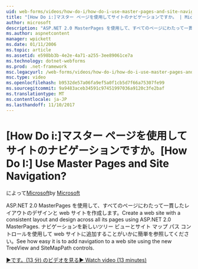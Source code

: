 ```yaml
---
uid: web-forms/videos/how-do-i/how-do-i-use-master-pages-and-site-navigation
title: "[How Do i:]マスター ページを使用してサイトのナビゲーションですか。 | Microsoft Docs"
author: microsoft
description: "ASP.NET 2.0 MasterPages を使用して、すべてのページにわたって一貫したレイアウトのデザインと web サイトを作成します。 Web サイトへのナビゲーションを追加することがいかに簡単を参照してください."
ms.author: aspnetcontent
manager: wpickett
ms.date: 01/11/2006
ms.topic: article
ms.assetid: e598bb3b-4e2e-4a71-a255-3ee89061ce7a
ms.technology: dotnet-webforms
ms.prod: .net-framework
msc.legacyurl: /web-forms/videos/how-do-i/how-do-i-use-master-pages-and-site-navigation
msc.type: video
ms.openlocfilehash: b9532de57a06fa9ef5a0f1cb5d7f66a75307fe99
ms.sourcegitcommit: 9a9483aceb34591c97451997036a9120c3fe2baf
ms.translationtype: MT
ms.contentlocale: ja-JP
ms.lasthandoff: 11/10/2017
---
```

<a name="how-do-i-use-master-pages-and-site-navigation"></a><span data-ttu-id="3902b-105">[How Do i:]マスター ページを使用してサイトのナビゲーションですか。</span><span class="sxs-lookup"><span data-stu-id="3902b-105">[How Do I:] Use Master Pages and Site Navigation?</span></span>
====================
<span data-ttu-id="3902b-106">によって[Microsoft](https://github.com/microsoft)</span><span class="sxs-lookup"><span data-stu-id="3902b-106">by [Microsoft](https://github.com/microsoft)</span></span>

<span data-ttu-id="3902b-107">ASP.NET 2.0 MasterPages を使用して、すべてのページにわたって一貫したレイアウトのデザインと web サイトを作成します。</span><span class="sxs-lookup"><span data-stu-id="3902b-107">Create a web site with a consistent layout and design across all its pages using ASP.NET 2.0 MasterPages.</span></span> <span data-ttu-id="3902b-108">ナビゲーションを新しいツリー ビューとサイト マップ パス コントロールを使用して web サイトに追加することがいかに簡単を参照してください。</span><span class="sxs-lookup"><span data-stu-id="3902b-108">See how easy it is to add navigation to a web site using the new TreeView and SiteMapPath controls.</span></span>

[<span data-ttu-id="3902b-109">&#9654;です。(13 分) のビデオを見る</span><span class="sxs-lookup"><span data-stu-id="3902b-109">&#9654; Watch video (13 minutes)</span></span>](https://channel9.msdn.com/Blogs/ASP-NET-Site-Videos/how-do-i-use-master-pages-and-site-navigation)

